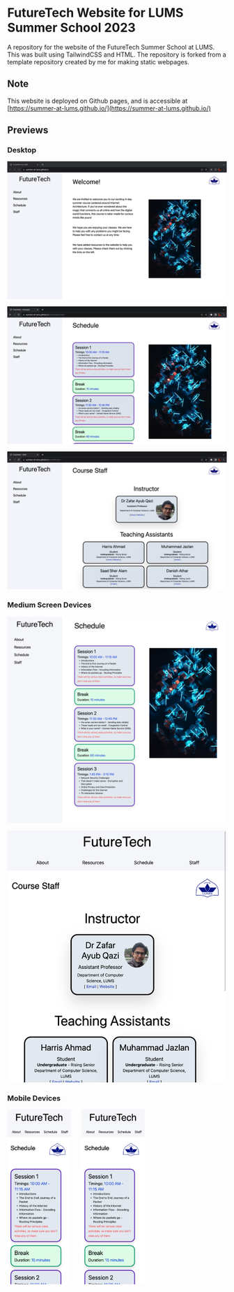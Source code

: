 # FutureTech Website for LUMS Summer School 2023

A repository for the website of the FutureTech Summer School at LUMS. This was built using TailwindCSS and HTML. The repository is forked from a template repository created by me for making static webpages.

## Note

This website is deployed on Github pages, and is accessible at [https://summer-at-lums.github.io/](https://summer-at-lums.github.io/)

## Previews

### Desktop

![Image showing preview of the landing page](./assets/Landing%20-%20Full.png)

!["Image showing preview of Schedule Page"](./assets/Schedule%20-%20Full.png)

!["Image showing preview of Staff Page"](./assets/Staff%20-%20Full.png)

### Medium Screen Devices

!["Image showing preview of Schedule Page"](./assets/Schedule%20-%20Medium.html.png)

!["Image showing preview of Staff Page"](./assets/Staff%20-%20Medium.png)

### Mobile Devices

<div style="display:flex;"> 
    <img src="./assets/Schedule%20-%20Mobile.png" width="auto" height="400" style="margin-right : 24px"/>
    <img src="./assets/Schedule%20-%20Mobile.png" width="auto" height="400"/>
</div>

